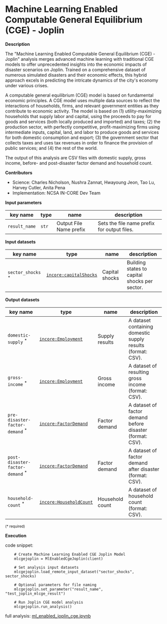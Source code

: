 # Machine Learning Enabled Computable General Equilibrium (CGE) - Joplin

**Description**

The "Machine Learning Enabled Computable General Equilibrium (CGE) - Joplin" analysis merges advanced machine learning with traditional CGE models to offer unprecedented insights into the economic impacts of disaster scenarios on Joplin. Trained on a comprehensive dataset of numerous simulated disasters and their economic effects, this hybrid approach excels in predicting the intricate dynamics of the city's economy under various crises.

A computable general equilibrium (CGE) model is based on fundamental economic principles. A CGE model uses multiple data sources to reflect the interactions of households, firms, and relevant government entities as they contribute to economic activity. The model is based on (1) utility-maximizing households that supply labor and capital, using the proceeds to pay for goods and services (both locally produced and imported) and taxes; (2) the production sector, with perfectly competitive, profit-maximizing firms using intermediate inputs, capital, land, and labor 
to produce goods and services for both domestic consumption and export; (3) the government sector that collects taxes and uses tax revenues in order to finance the provision of public services; and (4) the rest of the world.


The output of this analysis are CSV files with domestic supply, gross income, before- and post-disaster factor demand and household count.

**Contributors**

- Science: Charles Nicholson, Nushra Zannat, Hwayoung Jeon, Tao Lu, Harvey Cutler, Anita Pena
- Implementation: NCSA IN-CORE Dev Team


**Input parameters**

key name | type | name | description
--- | --- | --- | ---
`result_name` | `str` | Output File Name prefix | Sets the file name prefix for output files.

**Input datasets**

key name | type | name | description
--- | --- | --- | ---
`sector_shocks` <sup>*</sup> | [`incore:capitalShocks`](https://tools.in-core.org/semantics/api/types/incore:capitalShocks) | Capital shocks | Building states to capital <br>shocks per sector.

**Output datasets**

key name | type | name | description
--- | --- | --- | ---
`domestic-supply` <sup>*</sup> | [`incore:Employment`](https://tools.in-core.org/semantics/api/types/incore:Employment) | Supply results | A dataset containing domestic supply results (format: CSV).
`gross-income` <sup>*</sup> | [`incore:Employment`](https://tools.in-core.org/semantics/api/types/incore:Employment) | Gross income | A dataset of resulting gross income (format: CSV).
`pre-disaster-factor-demand` <sup>*</sup> | [`incore:FactorDemand`](https://tools.in-core.org/semantics/api/types/incore:FactorDemand) | Factor demand | A dataset of factor demand before disaster (format: CSV).
`post-disaster-factor-demand` <sup>*</sup> | [`incore:FactorDemand`](https://tools.in-core.org/semantics/api/types/incore:FactorDemand) | Factor demand | A dataset of factor demand after disaster (format: CSV).
`household-count` <sup>*</sup> | [`incore:HouseholdCount`](https://tools.in-core.org/semantics/api/types/incore:HouseholdCount) | Household count | A dataset of household count (format: CSV).

<small>(* required)</small>

**Execution**

code snippet:

```
    # Create Machine Learning Enabled CGE Joplin Model
    mlcgejoplin = MlEnabledCgeJoplin(client)
    
    # Set analysis input datasets
    mlcgejoplin.load_remote_input_dataset("sector_shocks", sector_shocks)

    # Optional parameters for file naming
    mlcgejoplin.set_parameter("result_name", "test_joplin_mlcge_result")

    # Run Joplin CGE model analysis
    mlcgejoplin.run_analysis()
```

full analysis: [ml_enabled_joplin_cge.ipynb](https://github.com/IN-CORE/incore-docs/blob/main/notebooks/ml_enabled_joplin_cge.ipynb)
